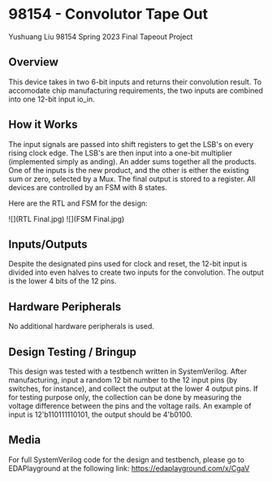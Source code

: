 # 98154 - Convolutor Tape Out

Yushuang Liu
98154 Spring 2023 Final Tapeout Project

## Overview

This device takes in two 6-bit inputs and returns their convolution result. To accomodate chip manufacturing requirements, the two inputs are combined into one 12-bit input io_in.

## How it Works

The input signals are passed into shift registers to get the LSB's on every rising clock edge. The LSB's are then input into a one-bit multiplier (implemented simply as anding). An adder sums together all the products. One of the inputs is the new product, and the other is either the existing sum or zero, selected by a Mux. The final output is stored to a register. All devices are controlled by an FSM with 8 states.

Here are the RTL and FSM for the design:

![](RTL Final.jpg)
![](FSM Final.jpg)

## Inputs/Outputs

Despite the designated pins used for clock and reset, the 12-bit input is divided into even halves to create two inputs for the convolution. The output is the lower 4 bits of the 12 pins.

## Hardware Peripherals

No additional hardware peripherals is used.

## Design Testing / Bringup

This design was tested with a testbench written in SystemVerilog. After manufacturing, input a random 12 bit number to the 12 input pins (by switches, for instance), and collect the output at the lower 4 output pins. If for testing purpose only, the collection can be done by measuring the voltage difference between the pins and the voltage rails. An example of  input is 12'b110111110101, the output should be 4'b0100.

## Media

For full SystemVerilog code for the design and testbench, please go to EDAPlayground at the following link:
https://edaplayground.com/x/CgaV